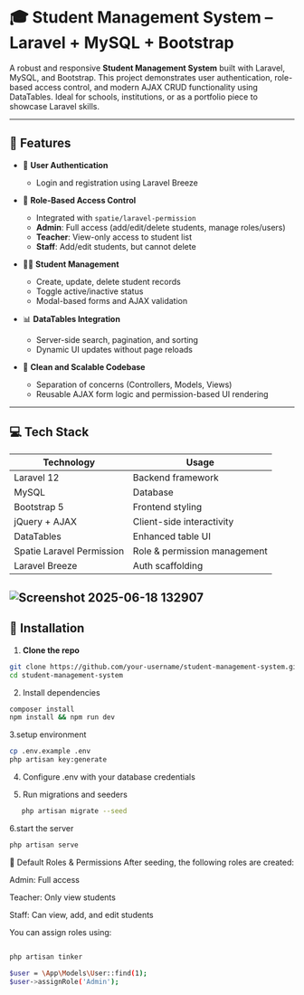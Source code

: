 # 🎓 Student Management System – Laravel + MySQL + Bootstrap

A robust and responsive **Student Management System** built with Laravel, MySQL, and Bootstrap. This project demonstrates user authentication, role-based access control, and modern AJAX CRUD functionality using DataTables. Ideal for schools, institutions, or as a portfolio piece to showcase Laravel skills.

---

## 📌 Features

- 🔐 **User Authentication**
  - Login and registration using Laravel Breeze

- 👥 **Role-Based Access Control**
  - Integrated with `spatie/laravel-permission`
  - **Admin**: Full access (add/edit/delete students, manage roles/users)
  - **Teacher**: View-only access to student list
  - **Staff**: Add/edit students, but cannot delete

- 🧑‍🎓 **Student Management**
  - Create, update, delete student records
  - Toggle active/inactive status
  - Modal-based forms and AJAX validation

- 📊 **DataTables Integration**
  - Server-side search, pagination, and sorting
  - Dynamic UI updates without page reloads

- 🧠 **Clean and Scalable Codebase**
  - Separation of concerns (Controllers, Models, Views)
  - Reusable AJAX form logic and permission-based UI rendering

---

## 💻 Tech Stack

| Technology | Usage |
|------------|--------|
| Laravel 12 | Backend framework |
| MySQL      | Database |
| Bootstrap 5 | Frontend styling |
| jQuery + AJAX | Client-side interactivity |
| DataTables | Enhanced table UI |
| Spatie Laravel Permission | Role & permission management |
| Laravel Breeze | Auth scaffolding |

![Screenshot 2025-06-18 132907](https://github.com/user-attachments/assets/c3757a0d-cf98-4d75-b213-190b20333c12)
---

## 🚀 Installation

1. **Clone the repo**

```bash
git clone https://github.com/your-username/student-management-system.git
cd student-management-system
```
2. Install dependencies
```bash
composer install
npm install && npm run dev
```
3.setup environment
```bash
cp .env.example .env
php artisan key:generate
```

4. Configure .env with your database credentials

5. Run migrations and seeders
```bash
   php artisan migrate --seed
```

6.start the server
```bash
php artisan serve
```

🔑 Default Roles & Permissions
After seeding, the following roles are created:

Admin: Full access

Teacher: Only view students

Staff: Can view, add, and edit students

You can assign roles using:
```bash

php artisan tinker

$user = \App\Models\User::find(1);
$user->assignRole('Admin');

```
